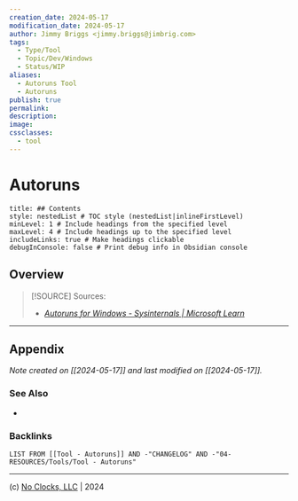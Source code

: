 ```yaml
---
creation_date: 2024-05-17
modification_date: 2024-05-17
author: Jimmy Briggs <jimmy.briggs@jimbrig.com>
tags:
  - Type/Tool
  - Topic/Dev/Windows
  - Status/WIP
aliases:
  - Autoruns Tool
  - Autoruns
publish: true
permalink:
description:
image:
cssclasses:
  - tool
---
```



# Autoruns

```table-of-contents
title: ## Contents 
style: nestedList # TOC style (nestedList|inlineFirstLevel)
minLevel: 1 # Include headings from the specified level
maxLevel: 4 # Include headings up to the specified level
includeLinks: true # Make headings clickable
debugInConsole: false # Print debug info in Obsidian console
```

## Overview

> [!SOURCE] Sources:
> - *[Autoruns for Windows - Sysinternals | Microsoft Learn](https://learn.microsoft.com/en-us/sysinternals/downloads/autoruns)*

***

## Appendix

*Note created on [[2024-05-17]] and last modified on [[2024-05-17]].*

### See Also

- 

### Backlinks

```dataview
LIST FROM [[Tool - Autoruns]] AND -"CHANGELOG" AND -"04-RESOURCES/Tools/Tool - Autoruns"
```

***

(c) [No Clocks, LLC](https://github.com/noclocks) | 2024